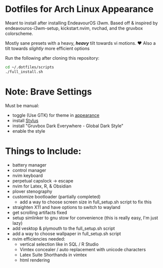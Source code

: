 # Dotfiles for Arch Linux Appearance
Meant to install after installing EndeavourOS i3wm. Based off & inspired by endeavouros-i3wm-setup, kickstart.nvim, nvchad, and the gruvbox colorscheme.

Mostly sane presets with a heavy, ***heavy*** tilt towards vi motions. ❤️
    Also a tilt towards *slightly* more efficient options

Run the following after cloning this repository:
```Bash
cd ~/.dotfiles/scripts
./full_install.sh
```
# Note: Brave Settings
Must be manual:
- toggle (Use GTK) for theme in [appearance](brave://settings/appearance)
- install [Stylus](https://chromewebstore.google.com/detail/stylus/clngdbkpkpeebahjckkjfobafhncgmne)
- install "Gruvbox Dark Everywhere - Global Dark Style"
- enable the style

# Things to Include:
- battery manager
- control manager
- nvim keyboard
- perpetual capslock -> escape
- nvim for Latex, R, & Obsidian
- plover stenography
- customize bootloader (partially completed)
    - add a way to choose screen size in full_setup.sh script to fix this
- straighten X11 and have options to switch to wayland
- get scrolling artifacts fixed
- setup simlinker to gnu stow for convenience (this is really easy, I'm just lazy)
- add vesktop & plymouth to the full_setup.sh script
- add a way to choose wallpaper in full_setup.sh script
- nvim efficiencies needed:
    - vertical selection like in SQL / R Studio
    - Vimtex concealer / auto replacement with unicode characters
    - Latex Suite Shorthands in vimtex
    - html rendering
